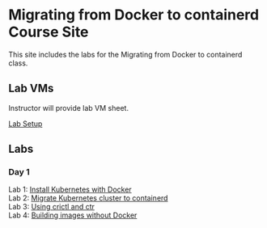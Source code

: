# Migrating from Docker to containerd Course Site

This site includes the labs for the Migrating from Docker to containerd class.


## Lab VMs  
[//]: # (https://docs.google.com/spreadsheets/d/1psMAAPxgHq9wpZVftao9UT8MIWR1xljq-WB8aOiVBRI/edit?usp=sharing)  
Instructor will provide lab VM sheet.

[Lab Setup](labs/setup/)  

## Labs

### Day 1
Lab 1: [Install Kubernetes with Docker](/labs/install-k8s-docker/)  
Lab 2: [Migrate Kubernetes cluster to containerd](/labs/migrate-k8s-to-containerd/)  
Lab 3: [Using crictl and ctr](labs/crictl-and-ctr/)  
Lab 4: [Building images without Docker](labs/building-images-without-docker/)  



